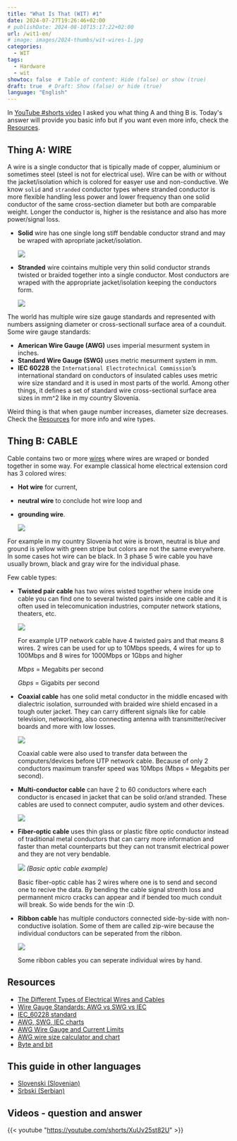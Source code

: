 ```yaml
---
title: "What Is That (WIT) #1"
date: 2024-07-27T19:26:46+02:00
# publishDate: 2024-08-10T15:17:22+02:00
url: /wit1-en/
# image: images/2024-thumbs/wit-wires-1.jpg
categories:
  - WIT
tags: 
  - Hardware
  - wit
showtoc: false  # Table of content: Hide (false) or show (true)
draft: true  # Draft: Show (false) or hide (true)
language: "English"
---
```


In [YouTube #shorts video](#videos---question-and-answer "Click/tap to jump to section: Videos - question and answer!") I asked you what thing A and thing B is. Today's answer will provide you basic info but if you want even more info, check the [Resources](#resources "Click/tap to jump to section: Resources!").

## Thing A: WIRE

A wire is a single conductor that is tipically made of copper, aluminium or sometimes steel (steel is not for electrical use). Wire can be with or without the jacket/isolation which is colored for easyer use and non-conductive. We know `solid` and `stranded` conductor types where stranded conductor is more flexible handling less power and lower frequency than one solid conductor of the same cross-section diameter but both are comparable weight. Longer the conductor is, higher is the resistance and also has more power/signal loss.

- **Solid** wire has one single long stiff bendable conductor strand and may be wraped with apropriate jacket/isolation.

  ![](/images/WIT1/Wire_solid.jpg)
- **Stranded** wire cointains multiple very thin solid conductor strands twisted or braided together into a single conductor. Most conductors are wraped with the appropriate jacket/isolation keeping the conductors form.

  ![](/images/WIT1/Wire_stranded.jpg)

The world has multiple wire size gauge standards and represented with numbers assigning diameter or cross-sectionall surface area of a counduit. Some wire gauge standards:

- **American Wire Gauge (AWG)** uses imperial mesurment system in inches.
- **Standard Wire Gauge (SWG)** uses metric mesurment system in mm.
- **IEC 60228** the `International Electrotechnical Commission`’s international standard on conductors of insulated cables uses metric wire size standard and it is used in most parts of the world. Among other things, it defines a set of standard wire cross-sectional surface area sizes in mm^2 like in my country Slovenia.

Weird thing is that when gauge number increases, diameter size decreases. Check the [Resources](#resources "Click/tap to jump to section: Resources") for more info and wire types.

## Thing B: CABLE

Cable contains two or more [wires](#thing-a-wire "Click/tap to jump to section: Thing A: WIRE") where wires are wraped or bonded together in some way. For example classical home electrical extension cord has 3 colored wires:

- **Hot wire** for current,
- **neutral wire** to conclude hot wire loop and 
- **grounding wire**. 

  ![](/images/WIT1/Cable_multi-wire.jpg)
 
For example in my country Slovenia hot wire is brown, neutral is blue and ground is yellow with green stripe but colors are not the same everywhere. In some cases hot wire can be black. In 3 phase 5 wire cable you have usually brown, black and gray wire for the individual phase.

Few cable types:

- **Twisted pair cable** has two wires wisted together where inside one cable you can find one to several twisted pairs inside one cable and it is often used in telecomunication industries, computer network stations, theaters, etc. 
  
   ![](/images/WIT1/Cable_twisted_pair.jpg)
  
  For example UTP network cable have 4 twisted pairs and that means 8 wires. 2 wires can be used for up to 10Mbps speeds, 4 wires for up to 100Mbps and 8 wires for 1000Mbps or 1Gbps and higher 
  
  *Mbps* = Megabits per second
  
  *Gbps* = Gigabits per second
- **Coaxial cable** has one solid metal conductor in the middle encased with dialectric isolation, surrounded with braided wire shield encased in a tough outer jacket. They can carry different signals like for cable television, networking, also connecting antenna with transmitter/reciver boards and more with low losses. 
  
  ![](/images/WIT1/En_Coaxial_cable.jpg)

  Coaxial cable were also used to transfer data between the computers/devices before UTP network cable. Because of only 2 conductors maximum transfer speed was 10Mbps (Mbps = Megabits per second).
- **Multi-conductor cable** can have 2 to 60 conductors where each conductor is encased in jacket that can be solid or/and stranded. These cables are used to connect computer, audio system and other devices.
  
  ![](/images/WIT1/Cable_multi-wire.jpg)

- **Fiber-optic cable** uses thin glass or plastic fibre optic conductor instead of traditional metal conductors that can carry more information and faster than metal counterparts but they can not transmit electrical power and they are not very bendable.
  
  ![](/images/WIT1/En_Basic_fiber_optic_cable_construction.jpg)
  *(Basic optic cable example)*
  
  Basic fiber-optic cable has 2 wires where one is to send and second one to recive the data. By bending the cable signal strenth loss and permannent micro cracks can appear and if bended too much conduit will break. So wide bends for the win :D.
- **Ribbon cable** has multiple conductors connected side-by-side with non-conductive isolation. Some of them are called zip-wire because the individual conductors can be seperated from the ribbon.
  
  ![](/images/WIT1/Wire_braided.jpeg)

  Some ribbon cables you can seperate individual wires by hand.

## Resources

- [The Different Types of Electrical Wires and Cables](https://www.jameco.com/Jameco/workshop/Howitworks/different-types-of-electrical-wire-and-cable.html "Click/tap to visit the site!")
- [Wire Gauge Standards: AWG vs SWG vs IEC](https://jemelectronics.com/how-wire-gauge-sizes-work/ "Click/tap to visit the site!")
- [IEC_60228 standard](https://en.wikipedia.org/wiki/IEC_60228 "Click/tap to visit the site!")
- [AWG, SWG, IEC charts](https://www.codeready.org/guides/wire-gauge-chart/ "Click/tap to visit the site!")
- [AWG Wire Gauge and Current Limits](https://www.powerstream.com/Wire_Size.htm "Click/tap to visit the site!")
- [AWG wire size calculator and chart](https://www.rapidtables.com/calc/wire/wire-gauge-chart.html#chart "Click/tap to visit the site!")
- [Byte and bit](https://en.wikipedia.org/wiki/Byte "Click/tap to visit the site!")

## This guide in other languages

- [Slovenski (Slovenian)](/wit1-sl/ "Kliknite/tapnite da odprete! Click/tap to open!")
- [Srbski (Serbian)](/wit1-sr/ "Kliknite/tapnite da otvorite! Click/tap to open!")

## Videos - question and answer
{{< youtube "https://youtube.com/shorts/XuUv25st82U" >}}
<!--
{{< youtube "" >}}
-->